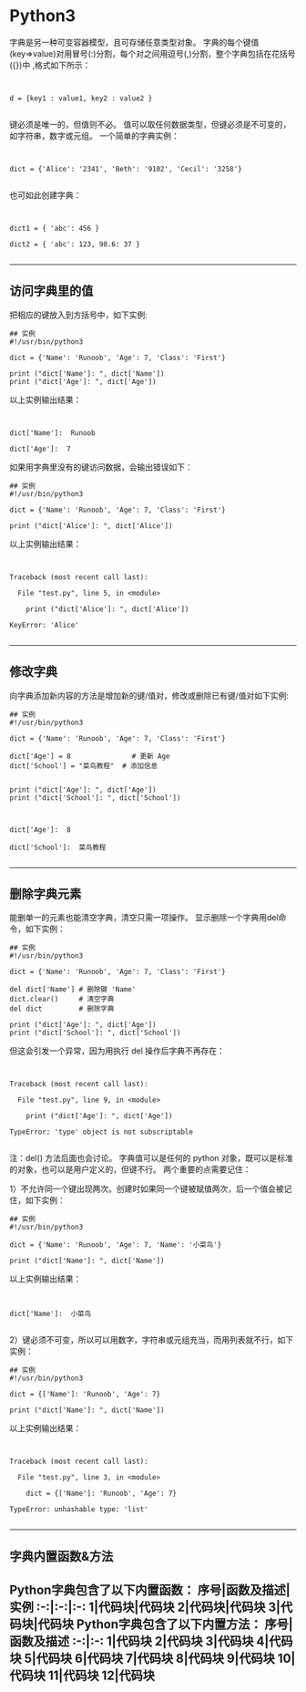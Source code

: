 # Python3  
字典是另一种可变容器模型，且可存储任意类型对象。
字典的每个键值(key=>value)对用冒号(:)分割，每个对之间用逗号(,)分割，整个字典包括在花括号({})中 ,格式如下所示：

```

d = {key1 : value1, key2 : value2 }

```
键必须是唯一的，但值则不必。
值可以取任何数据类型，但键必须是不可变的，如字符串，数字或元组。
一个简单的字典实例：
```

dict = {'Alice': '2341', 'Beth': '9102', 'Cecil': '3258'}

```
也可如此创建字典：
```

dict1 = { 'abc': 456 }
dict2 = { 'abc': 123, 98.6: 37 }

```
---
## 访问字典里的值
把相应的键放入到方括号中，如下实例:
```
## 实例
#!/usr/bin/python3
 
dict = {'Name': 'Runoob', 'Age': 7, 'Class': 'First'}
 
print ("dict['Name']: ", dict['Name'])
print ("dict['Age']: ", dict['Age'])
```
以上实例输出结果：
```

dict['Name']:  Runoob
dict['Age']:  7
```
如果用字典里没有的键访问数据，会输出错误如下：
```
## 实例
#!/usr/bin/python3
 
dict = {'Name': 'Runoob', 'Age': 7, 'Class': 'First'}
 
print ("dict['Alice']: ", dict['Alice'])
```
以上实例输出结果：
```

Traceback (most recent call last):
  File "test.py", line 5, in <module>
    print ("dict['Alice']: ", dict['Alice'])
KeyError: 'Alice'

```
---
## 修改字典
向字典添加新内容的方法是增加新的键/值对，修改或删除已有键/值对如下实例:
```
## 实例
#!/usr/bin/python3
 
dict = {'Name': 'Runoob', 'Age': 7, 'Class': 'First'}
 
dict['Age'] = 8               # 更新 Age
dict['School'] = "菜鸟教程"  # 添加信息
 
 
print ("dict['Age']: ", dict['Age'])
print ("dict['School']: ", dict['School'])
```
```

dict['Age']:  8
dict['School']:  菜鸟教程

```
---
## 删除字典元素
能删单一的元素也能清空字典，清空只需一项操作。
显示删除一个字典用del命令，如下实例：
```
## 实例
#!/usr/bin/python3
 
dict = {'Name': 'Runoob', 'Age': 7, 'Class': 'First'}
 
del dict['Name'] # 删除键 'Name'
dict.clear()     # 清空字典
del dict         # 删除字典
 
print ("dict['Age']: ", dict['Age'])
print ("dict['School']: ", dict['School'])
```
但这会引发一个异常，因为用执行 del 操作后字典不再存在：
```

Traceback (most recent call last):
  File "test.py", line 9, in <module>
    print ("dict['Age']: ", dict['Age'])
TypeError: 'type' object is not subscriptable

```
注：del() 方法后面也会讨论。
字典值可以是任何的 python 对象，既可以是标准的对象，也可以是用户定义的，但键不行。
两个重要的点需要记住：



1）不允许同一个键出现两次。创建时如果同一个键被赋值两次，后一个值会被记住，如下实例：


```
## 实例
#!/usr/bin/python3
 
dict = {'Name': 'Runoob', 'Age': 7, 'Name': '小菜鸟'}
 
print ("dict['Name']: ", dict['Name'])
```
以上实例输出结果：
```

dict['Name']:  小菜鸟

```
2）键必须不可变，所以可以用数字，字符串或元组充当，而用列表就不行，如下实例：
```
## 实例
#!/usr/bin/python3
 
dict = {['Name']: 'Runoob', 'Age': 7}
 
print ("dict['Name']: ", dict['Name'])
```
以上实例输出结果：
```

Traceback (most recent call last):
  File "test.py", line 3, in <module>
    dict = {['Name']: 'Runoob', 'Age': 7}
TypeError: unhashable type: 'list'

```
---
## 字典内置函数&方法
Python字典包含了以下内置函数：
序号|函数及描述|实例
:-:|:-:|:-:
1|代码块|代码块
2|代码块|代码块
3|代码块|代码块
Python字典包含了以下内置方法：
序号|函数及描述
:-:|:-:
1|代码块
2|代码块
3|代码块
4|代码块
5|代码块
6|代码块
7|代码块
8|代码块
9|代码块
10|代码块
11|代码块
12|代码块
---
